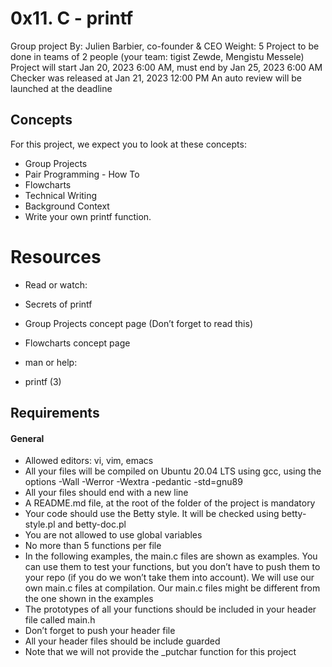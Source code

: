 # 0x11. C - printf

Group project
 By: Julien Barbier, co-founder & CEO
 Weight: 5
 Project to be done in teams of 2 people (your team: tigist Zewde, Mengistu Messele)
 Project will start Jan 20, 2023 6:00 AM, must end by Jan 25, 2023 6:00 AM
 Checker was released at Jan 21, 2023 12:00 PM
 An auto review will be launched at the deadline
## Concepts
For this project, we expect you to look at these concepts:
- Group Projects
- Pair Programming - How To
- Flowcharts
- Technical Writing
- Background Context
- Write your own printf function.


# Resources
* Read or watch:

* Secrets of printf
* Group Projects concept page (Don’t forget to read this)
* Flowcharts concept page

* man or help:
* printf (3)
## Requirements
#### General
- Allowed editors: vi, vim, emacs
- All your files will be compiled on Ubuntu 20.04 LTS using gcc, using the options -Wall -Werror -Wextra -pedantic -std=gnu89
- All your files should end with a new line
- A README.md file, at the root of the folder of the project is mandatory
- Your code should use the Betty style. It will be checked using betty-style.pl and betty-doc.pl
- You are not allowed to use global variables
- No more than 5 functions per file
- In the following examples, the main.c files are shown as examples. You can use them to test your functions, but you don’t have to push them to your repo (if you do we won’t take them into account). We will use our own main.c files at compilation. Our main.c files might be different from the one shown in the examples
- The prototypes of all your functions should be included in your header file called main.h
- Don’t forget to push your header file
- All your header files should be include guarded
- Note that we will not provide the _putchar function for this project